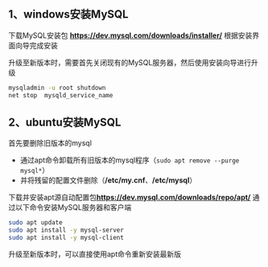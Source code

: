 

## 1、windows安装MySQL

下载MySQL安装包 **https://dev.mysql.com/downloads/installer/**
根据安装界面向导完成安装

升级至新版本时，需要首先关闭现有的MySQL服务器，然后使用安装向导进行升级
```cmd
mysqladmin -u root shutdown
net stop  mysqld_service_name
```


## 2、ubuntu安装MySQL

首先要删除旧版本的mysql
- 通过apt命令卸载所有旧版本的mysql程序（`sudo apt remove --purge mysql*`）
- 并将残留的配置文件删除（**/etc/my.cnf**、**/etc/mysql**）

下载并安装apt源自动配置包**https://dev.mysql.com/downloads/repo/apt/**
通过以下命令安装MySQL服务器和客户端
```bash
sudo apt update
sudo apt install -y mysql-server
sudo apt install -y mysql-client
```

升级至新版本时，可以直接使用apt命令重新安装最新版

